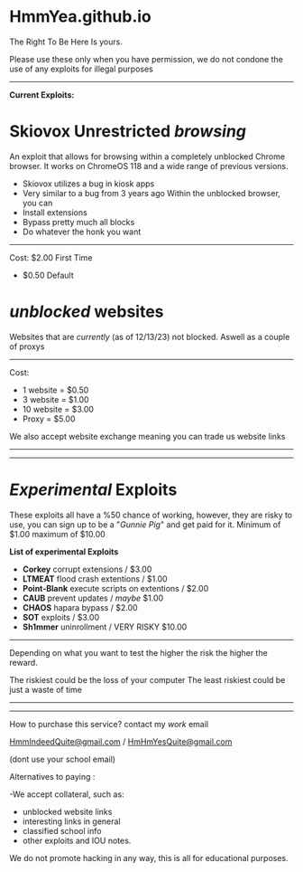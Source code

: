 # HmmYea.github.io
The Right To Be Here Is yours.

Please use these only when you have permission, we do not condone the use of any exploits for illegal purposes

---

<b>Current Exploits:</b>

# Skiovox Unrestricted *browsing*
   An exploit that allows for browsing within a completely unblocked Chrome
browser. It works on ChromeOS 118 and a wide range of previous versions.
- Skiovox utilizes a bug in kiosk apps
- Very similar to a bug from 3 years ago
Within the unblocked browser, you can
- Install extensions
- Bypass pretty much all blocks
- Do whatever the honk you want
  
---
Cost: $2.00 First Time

- $0.50 Default



# *unblocked* websites
   Websites that are *currently* (as of 12/13/23) not blocked.
   Aswell as a couple of proxys
   
---

Cost:
- 1 website = $0.50
- 3 website = $1.00
- 10 website = $3.00
- Proxy = $5.00

We also accept website exchange meaning you can trade us website links

---
---

# *Experimental* Exploits
   These exploits all have a %50 chance of working, however, they are
   risky to use, you can sign up to be a "*Gunnie Pig*" and get
   paid for it. Minimum of $1.00 maximum of $10.00

   <b>List of experimental Exploits</b>
- <b>Corkey</b> corrupt extensions / $3.00
- <b>LTMEAT</b> flood crash extentions / $1.00
- <b>Point-Blank</b> execute scripts on extentions / $2.00
- <b>CAUB</b> prevent updates / *maybe* $1.00
- <b>CHAOS</b> hapara bypass / $2.00
- <b>SOT</b> exploits / $3.00
- <b>Sh1mmer</b> uninrollment / VERY RISKY $10.00
---
Depending on what you want to test the higher the risk
the higher the reward.

The riskiest could be the loss of your computer
The least riskiest could be just a waste of time

---
---

How to purchase this service?
contact my *work* email 

HmmIndeedQuite@gmail.com / HmHmYesQuite@gmail.com

(dont use your school email)

Alternatives to paying :

-We accept collateral, such as:
- unblocked website links
- interesting links in general
- classified school info
- other exploits and IOU notes.



We do not promote hacking in any way, this is all for educational purposes.

